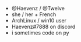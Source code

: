  - @Haevenz / @Twelve
 - she / her + French
 - ArchLinux / win10 user
 - Haevenz#7888 on discord 
 - i sometimes code on py

<!---
Haevenz/Haevenz is a ✨ special ✨ repository because its `README.md` (this file) appears on your GitHub profile.
You can click the Preview link to take a look at your changes.
--->

